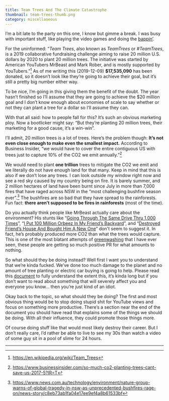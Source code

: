```yaml
---
title: Team Trees And The Climate Catastrophe
thumbnail: team-trees-thumb.png
category: miscellaneous
---
```


I’m a bit late to the party on this one, I know but gimme a break. I was busy with important stuff, like playing the video games and doing the [bappin’](https://www.youtube.com/watch?v=BwSUjLQvYnw).

For the uninformed: “*Team Trees*, also known as *TeamTrees* or *#TeamTrees*, is a 2019 collaborative fundraising challenge aiming to raise 20 million U.S. dollars by 2020 to plant 20 million trees. The initiative was started by American YouTubers MrBeast and Mark Rober, and is mostly supported by YouTubers.”[^1] As of me writing this (2019-12-09) **$17,535,090** has been donated, so it doesn’t look like they’re going to achieve their goal, but it’s still a pretty big number either way.

To be nice, I’m going in this giving them the benefit of the doubt. The year hasn’t finished so I’ll assume that they are going to achieve the $20 million goal and I don’t know enough about economies of scale to say whether or not they can plant a tree for a dollar so I’ll assume they can.

With that all said: how to people fall for this? It’s such an obvious marketing ploy. Now a bootlicker might say: “But they’re planting 20 million trees, their marketing for a good cause, it’s a win-win”.

I’ll admit, 20 million trees is a lot of trees. Here’s the problem though: **It’s not even close enough to make even the smallest impact.** According to Business Insider, “we would have to cover the entire contiguous US with trees just to capture 10% of the CO2 we emit annually.”[^2]

We would need to plant **one trillion** trees to mitigate the CO2 we emit and we literally do not have enough land for that many. Keep in mind that this is also if we don’t lose any trees. I can look outside my window right now and see a red sky caused by my country being on fire. It is barely summer, and 2 million hectares of land have been burnt since July in more than 7,000 fires that have raged across NSW in the “most challenging bushfire season ever”.[^3] The bushfires are so bad that they have spread to the rainforests. Fun fact: **there aren’t supposed to be fires in rainforests** (most of the time).

Do you actually think people like MrBeast actually care about the environment? His stunts like “[Going Through The Same Drive Thru 1,000 Times](https://www.youtube.com/watch?v=QxGVgXf_LNk)”, “[I Put 100 Million Orbeez In My Friend’s Backyard](https://www.youtube.com/watch?v=3TflpIllQHY)”, and “[Destroyed Friend’s House And Bought Him A New One](https://www.youtube.com/watch?v=VqnQ-0q2gb4)” don't seem to suggest it. In fact, he’s probably produced more CO2 than what the trees would capture. This is one of the most blatant attempts of [greenwashing](https://en.wikipedia.org/wiki/Greenwashing) that I have ever seen, these people are getting so much positive PR for what amounts to nothing.

So what should they be doing instead? Well first I want you to understand that we’re kinda fucked. We’ve done too much damage to the planet and no amount of tree planting or electric car buying is going to help. Please read this [document](https://docs.google.com/document/d/13hjFQnyRHfQiSZ2fHD4jjvudaPOR99WwZHwdImylD_4/edit) to fully understand the extent this, it’s kinda long but if you don’t want to read about something that will severely affect you and everyone you know… then you’re just kind of an idiot.

Okay back to the topic, so what should they be doing? The first and most obvious thing would be to stop doing stupid shit for YouTube views and focus on something more productive. There’s a section near the end of the document you should have read that explains some of the things we should be doing. With all their influence, they could promote those things more.

Of course doing stuff like that would most likely destroy their career. But I don’t really care, I’d rather be able to live to see my 30s than watch a video of some guy sit in a pool of slime for 24 hours.

---

[^1]: https://en.wikipedia.org/wiki/Team_Trees

[^2]: https://www.businessinsider.com/so-much-co2-planting-trees-cant-save-us-2017-5?IR=T

[^3]: https://www.news.com.au/technology/environment/nature-group-warns-of-global-tragedy-in-nsw-as-unprecedented-bushfires-rage-on/news-story/c8eb73ab1fa04e17ee9ef4a8b61533bf
